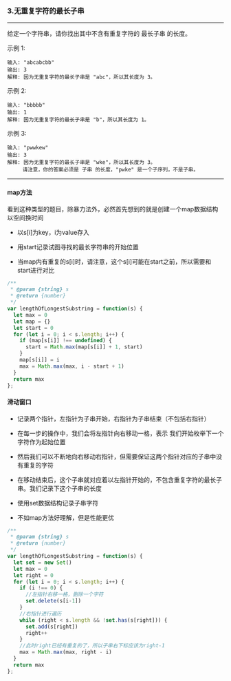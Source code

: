 ### 3.无重复字符的最长子串

---


给定一个字符串，请你找出其中不含有重复字符的 最长子串 的长度。

示例 1:
```
输入: "abcabcbb"
输出: 3 
解释: 因为无重复字符的最长子串是 "abc"，所以其长度为 3。
```

示例 2:
```
输入: "bbbbb"
输出: 1
解释: 因为无重复字符的最长子串是 "b"，所以其长度为 1。
```
示例 3:
```
输入: "pwwkew"
输出: 3
解释: 因为无重复字符的最长子串是 "wke"，所以其长度为 3。
     请注意，你的答案必须是 子串 的长度，"pwke" 是一个子序列，不是子串。
```

---

#### map方法

看到这种类型的题目，除暴力法外，必然首先想到的就是创建一个map数据结构以空间换时间

* 以s[i]为key，i为value存入

* 用start记录试图寻找的最长字符串的开始位置

* 当map内有重复的s[i]时，请注意，这个s[i]可能在start之前，所以需要和start进行对比

``` js
/**
 * @param {string} s
 * @return {number}
 */
var lengthOfLongestSubstring = function(s) {
  let max = 0
  let map = {}
  let start = 0
  for (let i = 0; i < s.length; i++) {
    if (map[s[i]] !== undefined) {
      start = Math.max(map[s[i]] + 1, start)
    }
    map[s[i]] = i
    max = Math.max(max, i - start + 1)
  }
  return max
};
```

#### 滑动窗口

* 记录两个指针，左指针为子串开始，右指针为子串结束（不包括右指针）

* 在每一步的操作中，我们会将左指针向右移动一格，表示 我们开始枚举下一个字符作为起始位置

* 然后我们可以不断地向右移动右指针，但需要保证这两个指针对应的子串中没有重复的字符

* 在移动结束后，这个子串就对应着以左指针开始的，不包含重复字符的最长子串。我们记录下这个子串的长度

* 使用set数据结构记录子串字符

* 不如map方法好理解，但是性能更优

``` js
/**
 * @param {string} s
 * @return {number}
 */
var lengthOfLongestSubstring = function(s) {
  let set = new Set()
  let max = 0
  let right = 0
  for (let i = 0; i < s.length; i++) {
    if (i !== 0) {
      //左指针右移一格，删除一个字符
      set.delete(s[i-1])
    }
    //右指针进行遍历
    while (right < s.length && !set.has(s[right])) {
      set.add(s[right])
      right++
    }
    //此时right已经有重复的了，所以子串右下标应该为right-1
    max = Math.max(max, right - i)
  }
  return max
};
```



